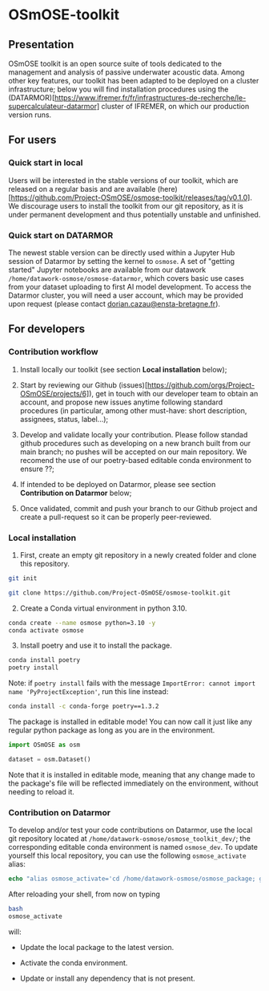 # OSmOSE-toolkit


## Presentation

OSmOSE toolkit is an open source suite of tools dedicated to the management and analysis of passive underwater acoustic data. Among other key features, our toolkit has been adapted to be deployed on a cluster infrastructure; below you will find installation procedures using the (DATARMOR)[https://www.ifremer.fr/fr/infrastructures-de-recherche/le-supercalculateur-datarmor] cluster of IFREMER, on which our production version runs.

## For users

### Quick start  in local

Users will be interested in the stable versions of our toolkit, which are released on a regular basis and are available (here)[https://github.com/Project-OSmOSE/osmose-toolkit/releases/tag/v0.1.0]. We discourage users to install the toolkit from our git repository, as it is under permanent development and thus potentially unstable and unfinished.

### Quick start on DATARMOR

The newest stable version can be directly used within a Jupyter Hub session of Datarmor by setting the kernel to `osmose`. A set of "getting started" Jupyter notebooks are available from our datawork `/home/datawork-osmose/osmose-datarmor`, which covers basic use cases from your dataset uploading to first AI model development. To access the Datarmor cluster, you will need a user account, which may be provided upon request (please contact dorian.cazau@ensta-bretagne.fr).
 


## For developers

### Contribution workflow

1. Install locally our toolkit (see section **Local installation** below);

2. Start by reviewing our Github (issues)[https://github.com/orgs/Project-OSmOSE/projects/6]), get in touch with our developer team to obtain an account, and propose new issues anytime following standard procedures (in particular, among other must-have: short description, assignees, status, label...);

3. Develop and validate locally your contribution. Please follow standad github procedures such as developing on a new branch built from our main branch; no pushes will be accepted on our main repository. We recomend the use of our poetry-based editable conda environment to ensure ??;

4. If intended to be deployed on Datarmor, please see section **Contribution on Datarmor** below;

5. Once validated, commit and push your branch to our Github project and create a pull-request so it can be properly peer-reviewed. 
 

### Local installation

1. First, create an empty git repository in a newly created folder and clone this repository.

```bash
git init

git clone https://github.com/Project-OSmOSE/osmose-toolkit.git
```

2. Create a Conda virtual environment in python 3.10.

```bash
conda create --name osmose python=3.10 -y
conda activate osmose
```

3. Install poetry and use it to install the package.

```bash
conda install poetry
poetry install
```

Note: if `poetry install` fails with the message ``ImportError: cannot import name 'PyProjectException'``, run this line instead:

```bash
conda install -c conda-forge poetry==1.3.2
```

The package is installed in editable mode! You can now call it just like any regular python package as long as you are in the environment.

```python
import OSmOSE as osm

dataset = osm.Dataset()
```

Note that it is installed in editable mode, meaning that any change made to the package's file will be reflected immediately on the environment, without needing to reload it. 


### Contribution on Datarmor

To develop and/or test your code contributions on Datarmor, use the local git repository located at `/home/datawork-osmose/osmose_toolkit_dev/`; the corresponding editable conda environment is named `osmose_dev`. To update yourself this local repository, you can use the following `osmose_activate` alias:

```csh
echo "alias osmose_activate='cd /home/datawork-osmose/osmose_package; git checkout main; git pull origin main; . /appli/anaconda/latest/etc/profile.d/conda.sh; conda activate /home/datawork-osmose/conda-env/osmose_dev/; cd -'" >> .bashrc
```

After reloading your shell, from now on typing 
```bash
bash
osmose_activate
``` 
will:

- Update the local package to the latest version.

- Activate the conda environment.

- Update or install any dependency that is not present.










